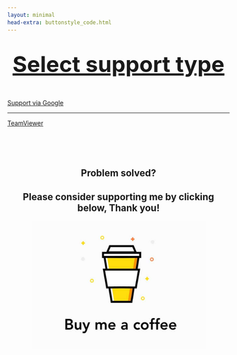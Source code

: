 ```yaml
---
layout: minimal
head-extra: buttonstyle_code.html
---
```

<h1 style="text-align: center;"><span style="text-decoration: underline; font-size:50px"><strong>Select support type</strong></span></h1>
<p>&nbsp;</p>
<div class="text-center">
  <div class="btn-group">
  <a href="https://link.bradk.co.uk/google" target="_blank" rel="noopener" class="button">Support via Google</a>
</div>
  </div>
<hr />
<div class="text-center">
  <div class="btn-group">
  <a href="https://link.bradk.co.uk/teamviewer" target="_blank" rel="noopener" class="button">TeamViewer</a>
</div>
  </div>
<p>&nbsp;</p>
<p>&nbsp;</p>
<h2 style="text-align: center;">Problem solved?</h2>
<h2 style="text-align: center;">Please consider supporting me by clicking below, Thank you!</h2>
<p><a title="Click to buy me a coffee" href="https://monzo.me/bradleykennedy5/3?d=Coffee%20-%20Thanks!" target="_blank" rel="noopener"><img style="display: block; margin-left: auto; margin-right: auto;" src="https://github.com/b-kennedy0/b-kennedy0.github.io/blob/master/assets/img/bmac.jpeg?raw=true" alt="" width="395" height="289" /></a></p>  
